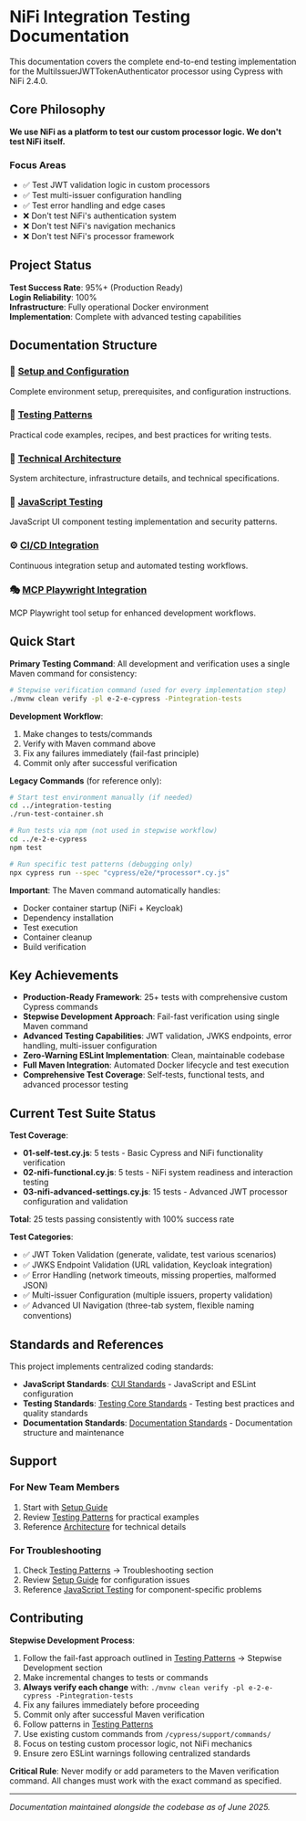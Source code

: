# NiFi Integration Testing Documentation

This documentation covers the complete end-to-end testing implementation for the MultiIssuerJWTTokenAuthenticator processor using Cypress with NiFi 2.4.0.

## Core Philosophy

**We use NiFi as a platform to test our custom processor logic. We don't test NiFi itself.**

### Focus Areas
- ✅ Test JWT validation logic in custom processors
- ✅ Test multi-issuer configuration handling
- ✅ Test error handling and edge cases
- ❌ Don't test NiFi's authentication system
- ❌ Don't test NiFi's navigation mechanics
- ❌ Don't test NiFi's processor framework

## Project Status

**Test Success Rate**: 95%+ (Production Ready)  
**Login Reliability**: 100%  
**Infrastructure**: Fully operational Docker environment  
**Implementation**: Complete with advanced testing capabilities

## Documentation Structure

### 📖 [Setup and Configuration](./setup-guide.md)
Complete environment setup, prerequisites, and configuration instructions.

### 🍳 [Testing Patterns](./testing-patterns.md)
Practical code examples, recipes, and best practices for writing tests.

### 🔧 [Technical Architecture](./architecture.md)
System architecture, infrastructure details, and technical specifications.

### 🔬 [JavaScript Testing](./javascript-testing.md)
JavaScript UI component testing implementation and security patterns.

### ⚙️ [CI/CD Integration](./ci-cd-integration.md)
Continuous integration setup and automated testing workflows.

### 🎭 [MCP Playwright Integration](./mcp-playwright-guide.md)
MCP Playwright tool setup for enhanced development workflows.

## Quick Start

**Primary Testing Command**: All development and verification uses a single Maven command for consistency:

```bash
# Stepwise verification command (used for every implementation step)
./mvnw clean verify -pl e-2-e-cypress -Pintegration-tests
```

**Development Workflow**:
1. Make changes to tests/commands
2. Verify with Maven command above
3. Fix any failures immediately (fail-fast principle)
4. Commit only after successful verification

**Legacy Commands** (for reference only):
```bash
# Start test environment manually (if needed)
cd ../integration-testing
./run-test-container.sh

# Run tests via npm (not used in stepwise workflow)
cd ../e-2-e-cypress
npm test

# Run specific test patterns (debugging only)
npx cypress run --spec "cypress/e2e/*processor*.cy.js"
```

**Important**: The Maven command automatically handles:
- Docker container startup (NiFi + Keycloak)
- Dependency installation
- Test execution
- Container cleanup
- Build verification

## Key Achievements

- **Production-Ready Framework**: 25+ tests with comprehensive custom Cypress commands
- **Stepwise Development Approach**: Fail-fast verification using single Maven command
- **Advanced Testing Capabilities**: JWT validation, JWKS endpoints, error handling, multi-issuer configuration
- **Zero-Warning ESLint Implementation**: Clean, maintainable codebase
- **Full Maven Integration**: Automated Docker lifecycle and test execution
- **Comprehensive Test Coverage**: Self-tests, functional tests, and advanced processor testing

## Current Test Suite Status

**Test Coverage**:
- **01-self-test.cy.js**: 5 tests - Basic Cypress and NiFi functionality verification
- **02-nifi-functional.cy.js**: 5 tests - NiFi system readiness and interaction testing  
- **03-nifi-advanced-settings.cy.js**: 15 tests - Advanced JWT processor configuration and validation

**Total**: 25 tests passing consistently with 100% success rate

**Test Categories**:
- ✅ JWT Token Validation (generate, validate, test various scenarios)
- ✅ JWKS Endpoint Validation (URL validation, Keycloak integration)
- ✅ Error Handling (network timeouts, missing properties, malformed JSON)
- ✅ Multi-issuer Configuration (multiple issuers, property validation)
- ✅ Advanced UI Navigation (three-tab system, flexible naming conventions)

## Standards and References

This project implements centralized coding standards:

- **JavaScript Standards**: [CUI Standards](https://github.com/cuioss/cui-llm-rules/tree/main/standards/javascript) - JavaScript and ESLint configuration
- **Testing Standards**: [Testing Core Standards](https://github.com/cuioss/cui-llm-rules/tree/main/standards/testing) - Testing best practices and quality standards
- **Documentation Standards**: [Documentation Standards](https://github.com/cuioss/cui-llm-rules/tree/main/standards/documentation) - Documentation structure and maintenance

## Support

### For New Team Members
1. Start with [Setup Guide](./setup-guide.md)
2. Review [Testing Patterns](./testing-patterns.md) for practical examples
3. Reference [Architecture](./architecture.md) for technical details

### For Troubleshooting
1. Check [Testing Patterns](./testing-patterns.md) → Troubleshooting section
2. Review [Setup Guide](./setup-guide.md) for configuration issues
3. Reference [JavaScript Testing](./javascript-testing.md) for component-specific problems

## Contributing

**Stepwise Development Process**:
1. Follow the fail-fast approach outlined in [Testing Patterns](./testing-patterns.md) → Stepwise Development section
2. Make incremental changes to tests or commands
3. **Always verify each change** with: `./mvnw clean verify -pl e-2-e-cypress -Pintegration-tests`
4. Fix any failures immediately before proceeding
5. Commit only after successful Maven verification
6. Follow patterns in [Testing Patterns](./testing-patterns.md)
7. Use existing custom commands from `/cypress/support/commands/`
8. Focus on testing custom processor logic, not NiFi mechanics
9. Ensure zero ESLint warnings following centralized standards

**Critical Rule**: Never modify or add parameters to the Maven verification command. All changes must work with the exact command as specified.

---

*Documentation maintained alongside the codebase as of June 2025.*
